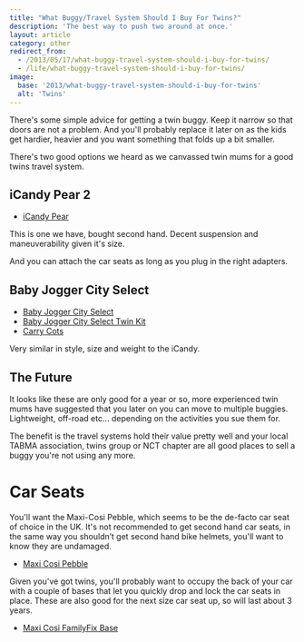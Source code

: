 ```yaml
---
title: "What Buggy/Travel System Should I Buy For Twins?"
description: 'The best way to push two around at once.'
layout: article
category: other
redirect_from:
  - /2013/05/17/what-buggy-travel-system-should-i-buy-for-twins/
  - /life/what-buggy-travel-system-should-i-buy-for-twins/
image:
  base: '2013/what-buggy-travel-system-should-i-buy-for-twins'
  alt: 'Twins'
---
```


There's some simple advice for getting a twin buggy. Keep it narrow so that doors are not a problem. And you'll probably replace it later on as the kids get hardier, heavier and you want something that folds up a bit smaller.

There's two good options we heard as we canvassed twin mums for a good twins travel system.

## iCandy Pear 2

* [iCandy Pear](http://www.icandyworld.com/uk/en/products/pear_pushchair)

This is one we have, bought second hand. Decent suspension and maneuverability given it's size.

And you can attach the car seats as long as you plug in the right adapters.

## Baby Jogger City Select

* [Baby Jogger City Select](http://www.johnlewis.com/baby-jogger-city-select-pushchair-black/p231459517)
* [Baby Jogger City Select Twin Kit](http://www.johnlewis.com/baby-jogger-city-select-second-seat-kit-black/p231459518)
* [Carry Cots](http://www.johnlewis.com/baby-jogger-city-select-carrycot-kit-black/p231459516)

Very similar in style, size and weight to the iCandy.

## The Future

It looks like these are only good for a year or so, more experienced twin mums have suggested that you later on you can move to multiple buggies. Lightweight, off-road etc... depending on the activities you sue them for.

The benefit is the travel systems hold their value pretty well and your local TABMA association, twins group or NCT chapter are all good places to sell a buggy you're not using any more.

# Car Seats

You'll want the Maxi-Cosi Pebble, which seems to be the de-facto car seat of choice in the UK. It's not recommended to get second hand car seats, in the same way you shouldn’t get second hand bike helmets, you'll want to know they are undamaged.

* [Maxi Cosi Pebble](http://www.amazon.co.uk/dp/B001ET6P7I/ref=nosim?tag=deepcalmcom)

Given you've got twins, you'll probably want to occupy the back of your car with a couple of bases that let you quickly drop and lock the car seats in place. These are also good for the next size car seat up, so will last about 3 years.

* [Maxi Cosi FamilyFix Base](http://www.amazon.co.uk/dp/B002YK51YE/ref=nosim?tag=deepcalmcom)
